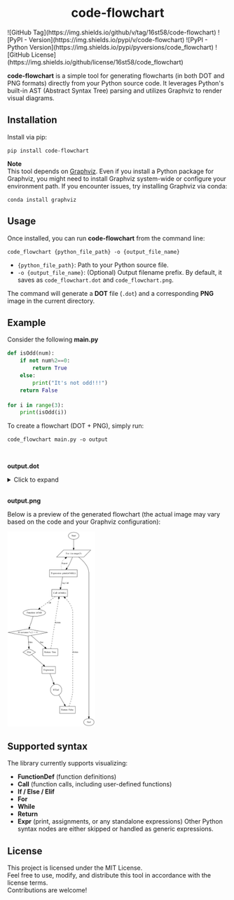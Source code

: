 <h1 align="center">code-flowchart</h1>
![GitHub Tag](https://img.shields.io/github/v/tag/16st58/code-flowchart)
![PyPI - Version](https://img.shields.io/pypi/v/code-flowchart)
![PyPI - Python Version](https://img.shields.io/pypi/pyversions/code_flowchart)
![GitHub License](https://img.shields.io/github/license/16st58/code_flowchart)

**code-flowchart** is a simple tool for generating flowcharts (in both DOT and PNG formats) directly from your Python source code. It leverages Python's built-in AST (Abstract Syntax Tree) parsing and utilizes Graphviz to render visual diagrams.


## Installation
Install via pip:
```shell
pip install code-flowchart
```
**Note**  
This tool depends on [Graphviz](https://graphviz.org/). Even if you install a Python package for Graphviz, you might need to install Graphviz system-wide or configure your environment path. If you encounter issues, try installing Graphviz via conda:
```shell
conda install graphviz
```

## Usage
Once installed, you can run **code-flowchart** from the command line:
```shell
code_flowchart {python_file_path} -o {output_file_name}
```
* `{python_file_path}`: Path to your Python source file.
* `-o {output_file_name}`: (Optional) Output filename prefix.
By default, it saves as `code_flowchart.dot` and `code_flowchart.png`.

The command will generate a **DOT** file (`.dot`) and a corresponding **PNG** image in the current directory.

## Example
Consider the following **main.py**
```python
def isOdd(num):
    if not num%2==0:
        return True
    else:
        print("It's not odd!!!")
    return False

for i in range(3):
    print(isOdd(i))
```
To create a flowchart (DOT + PNG), simply run:
```shell
code_flowchart main.py -o output
```
<br>

**output.dot**
<details>
<summary>Click to expand</summary>

```dot
digraph {
	rankdir=TB
	nodesep=0.5 ranksep=0.75
	dpi=300 size="10,10"
{rank=source; "start_1";}{rank=same; "for_2";}{rank=same; "expr_3";}{rank=same; "call_4";}{rank=same; "function_5";}{rank=same; "if_6";}{rank=same; "return_7";}{rank=same; "else_8";}{rank=same; "return_9";}{rank=same; "if_end_10";}	return_7 -> call_4 [label=Return color=black fontsize=10 style=dashed]
	return_9 -> call_4 [label=Return color=black fontsize=10 style=dashed]
{rank=sink; "end_11";}	subgraph cluster_functions {
		color=green fontsize=16 label=Functions style=dashed
		function_5 [label="Function: isOdd" fontsize=12 shape=ellipse]
		if_6 [label="If: num % 2 == 0" fontsize=12 shape=diamond]
		function_5 -> if_6 [label="" color=black fontsize=10 style=solid]
		return_7 [label="Return: \"It's not odd!!!\"" fontsize=12 shape=box]
		if_6 -> return_7 [label=True color=black fontsize=10 style=solid]
		else_8 [label=Else fontsize=12 shape=diamond]
		if_6 -> else_8 [label=False color=black fontsize=10 style=solid]
		return_9 [label="Return: \"It's odd!!!\"" fontsize=12 shape=box]
		else_8 -> return_9 [label="" color=black fontsize=10 style=solid]
		if_end_10 [label="If End" fontsize=12 shape=circle]
	}
	subgraph cluster_main {
		color=blue fontsize=16 label="Main Code" style=dashed
		start_1 [label=Start fontsize=12 shape=ellipse]
		for_2 [label="For: i in range(3)" fontsize=12 shape=box]
		start_1 -> for_2 [label="" color=black fontsize=10 style=solid]
		expr_3 [label="Expression: print(isOdd(i))" fontsize=12 shape=box]
		for_2 -> expr_3 [label="" color=black fontsize=10 style=solid]
		call_4 [label="Call: isOdd(i)" fontsize=12 shape=box]
		expr_3 -> call_4 [label="Arg Call" color=black fontsize=10 style=solid]
		call_4 -> function_5 [label=Call color=black fontsize=10 style=dashed]
		expr_3 -> for_2 [label=Repeat color=black fontsize=10 style=dotted]
		end_11 [label=End fontsize=12 shape=ellipse]
		for_2 -> end_11 [label="" color=black fontsize=10 style=solid]
	}
}
```
</details>
<br>

**output.png**

Below is a preview of the generated flowchart (the actual image may vary based on the code and your Graphviz configuration):

<img src="output.png" width="200"/>

## Supported syntax
The library currently supports visualizing:
* **FunctionDef** (function definitions)
* **Call** (function calls, including user-defined functions)
* **If / Else / Elif**
* **For**
* **While**
* **Return**
* **Expr** (print, assignments, or any standalone expressions)
Other Python syntax nodes are either skipped or handled as generic expressions.

## License
This project is licensed under the MIT License.  
Feel free to use, modify, and distribute this tool in accordance with the license terms.  
Contributions are welcome!